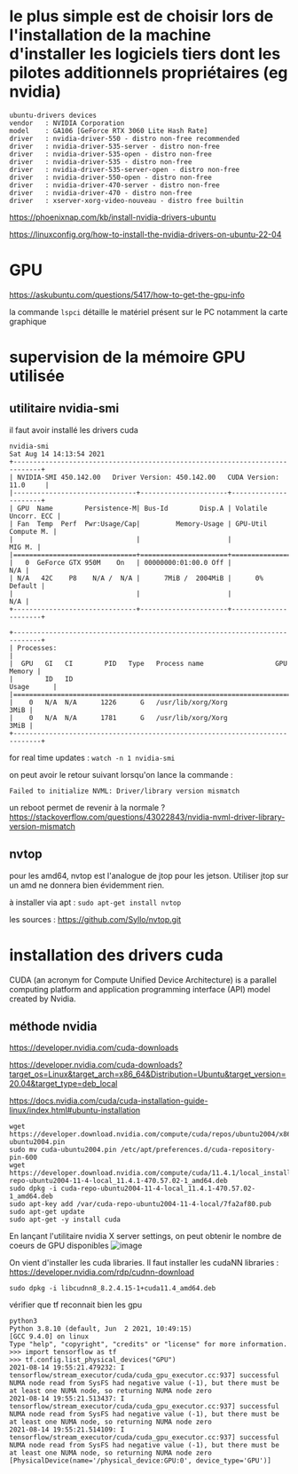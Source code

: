 # le plus simple est de choisir lors de l'installation de la machine d'installer les logiciels tiers dont les pilotes additionnels propriétaires (eg nvidia)

```
ubuntu-drivers devices
vendor   : NVIDIA Corporation
model    : GA106 [GeForce RTX 3060 Lite Hash Rate]
driver   : nvidia-driver-550 - distro non-free recommended
driver   : nvidia-driver-535-server - distro non-free
driver   : nvidia-driver-535-open - distro non-free
driver   : nvidia-driver-535 - distro non-free
driver   : nvidia-driver-535-server-open - distro non-free
driver   : nvidia-driver-550-open - distro non-free
driver   : nvidia-driver-470-server - distro non-free
driver   : nvidia-driver-470 - distro non-free
driver   : xserver-xorg-video-nouveau - distro free builtin
```

https://phoenixnap.com/kb/install-nvidia-drivers-ubuntu

https://linuxconfig.org/how-to-install-the-nvidia-drivers-on-ubuntu-22-04


# GPU

https://askubuntu.com/questions/5417/how-to-get-the-gpu-info

la commande `lspci` détaille le matériel présent sur le PC notamment la carte graphique

# supervision de la mémoire GPU utilisée

## utilitaire nvidia-smi
il faut avoir installé les drivers cuda
```
nvidia-smi
Sat Aug 14 14:13:54 2021       
+-----------------------------------------------------------------------------+
| NVIDIA-SMI 450.142.00   Driver Version: 450.142.00   CUDA Version: 11.0     |
|-------------------------------+----------------------+----------------------+
| GPU  Name        Persistence-M| Bus-Id        Disp.A | Volatile Uncorr. ECC |
| Fan  Temp  Perf  Pwr:Usage/Cap|         Memory-Usage | GPU-Util  Compute M. |
|                               |                      |               MIG M. |
|===============================+======================+======================|
|   0  GeForce GTX 950M    On   | 00000000:01:00.0 Off |                  N/A |
| N/A   42C    P8    N/A /  N/A |      7MiB /  2004MiB |      0%      Default |
|                               |                      |                  N/A |
+-------------------------------+----------------------+----------------------+
                                                                               
+-----------------------------------------------------------------------------+
| Processes:                                                                  |
|  GPU   GI   CI        PID   Type   Process name                  GPU Memory |
|        ID   ID                                                   Usage      |
|=============================================================================|
|    0   N/A  N/A      1226      G   /usr/lib/xorg/Xorg                  3MiB |
|    0   N/A  N/A      1781      G   /usr/lib/xorg/Xorg                  3MiB |
+-----------------------------------------------------------------------------+
```
for real time updates : `watch -n 1 nvidia-smi`

on peut avoir le retour suivant lorsqu'on lance la commande :
```
Failed to initialize NVML: Driver/library version mismatch
```
un reboot permet de revenir à la normale ?
https://stackoverflow.com/questions/43022843/nvidia-nvml-driver-library-version-mismatch

## nvtop

pour les amd64, nvtop est l'analogue de jtop pour les jetson. Utiliser jtop sur un amd ne donnera bien évidemment rien.

à installer via apt : `sudo apt-get install nvtop`

les sources : https://github.com/Syllo/nvtop.git

# installation des drivers cuda 

CUDA (an acronym for Compute Unified Device Architecture) is a parallel computing platform and application programming interface (API) model created by Nvidia.

## méthode nvidia

https://developer.nvidia.com/cuda-downloads

https://developer.nvidia.com/cuda-downloads?target_os=Linux&target_arch=x86_64&Distribution=Ubuntu&target_version=20.04&target_type=deb_local

https://docs.nvidia.com/cuda/cuda-installation-guide-linux/index.html#ubuntu-installation

```
wget https://developer.download.nvidia.com/compute/cuda/repos/ubuntu2004/x86_64/cuda-ubuntu2004.pin
sudo mv cuda-ubuntu2004.pin /etc/apt/preferences.d/cuda-repository-pin-600
wget https://developer.download.nvidia.com/compute/cuda/11.4.1/local_installers/cuda-repo-ubuntu2004-11-4-local_11.4.1-470.57.02-1_amd64.deb
sudo dpkg -i cuda-repo-ubuntu2004-11-4-local_11.4.1-470.57.02-1_amd64.deb
sudo apt-key add /var/cuda-repo-ubuntu2004-11-4-local/7fa2af80.pub
sudo apt-get update
sudo apt-get -y install cuda
```
En lançant l'utilitaire nvidia X server settings, on peut obtenir le nombre de coeurs de GPU disponibles
![image](https://user-images.githubusercontent.com/24553739/133930399-edbb0e44-d35d-485e-82a0-a80eca13dd9f.png)

On vient d'installer les cuda libraries. Il faut installer les cudaNN libraries : https://developer.nvidia.com/rdp/cudnn-download
```
sudo dpkg -i libcudnn8_8.2.4.15-1+cuda11.4_amd64.deb
```

vérifier que tf reconnait bien les gpu

```
python3
Python 3.8.10 (default, Jun  2 2021, 10:49:15) 
[GCC 9.4.0] on linux
Type "help", "copyright", "credits" or "license" for more information.
>>> import tensorflow as tf
>>> tf.config.list_physical_devices("GPU")
2021-08-14 19:55:21.479232: I tensorflow/stream_executor/cuda/cuda_gpu_executor.cc:937] successful NUMA node read from SysFS had negative value (-1), but there must be at least one NUMA node, so returning NUMA node zero
2021-08-14 19:55:21.513437: I tensorflow/stream_executor/cuda/cuda_gpu_executor.cc:937] successful NUMA node read from SysFS had negative value (-1), but there must be at least one NUMA node, so returning NUMA node zero
2021-08-14 19:55:21.514109: I tensorflow/stream_executor/cuda/cuda_gpu_executor.cc:937] successful NUMA node read from SysFS had negative value (-1), but there must be at least one NUMA node, so returning NUMA node zero
[PhysicalDevice(name='/physical_device:GPU:0', device_type='GPU')]
```
